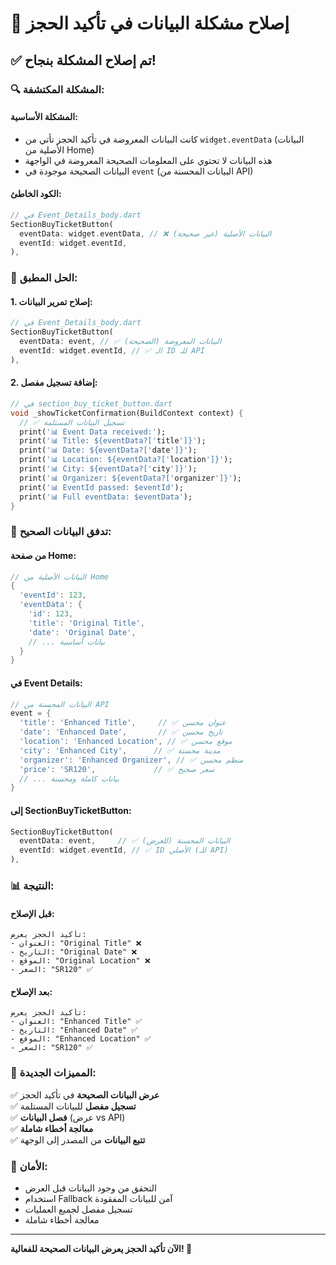 # 🎯 إصلاح مشكلة البيانات في تأكيد الحجز

## ✅ تم إصلاح المشكلة بنجاح!

### 🔍 **المشكلة المكتشفة:**

#### **المشكلة الأساسية:**
- كانت البيانات المعروضة في تأكيد الحجز تأتي من `widget.eventData` (البيانات الأصلية من Home)
- هذه البيانات لا تحتوي على المعلومات الصحيحة المعروضة في الواجهة
- البيانات الصحيحة موجودة في `event` (البيانات المحسنة من API)

#### **الكود الخاطئ:**
```dart
// في Event_Details_body.dart
SectionBuyTicketButton(
  eventData: widget.eventData, // ❌ البيانات الأصلية (غير صحيحة)
  eventId: widget.eventId,
),
```

### 🔧 **الحل المطبق:**

#### **1. إصلاح تمرير البيانات:**
```dart
// في Event_Details_body.dart
SectionBuyTicketButton(
  eventData: event, // ✅ البيانات المعروضة (الصحيحة)
  eventId: widget.eventId, // ✅ الـ ID للـ API
),
```

#### **2. إضافة تسجيل مفصل:**
```dart
// في section_buy_ticket_button.dart
void _showTicketConfirmation(BuildContext context) {
  // ✅ تسجيل البيانات المستلمة
  print('📊 Event Data received:');
  print('📊 Title: ${eventData?['title']}');
  print('📊 Date: ${eventData?['date']}');
  print('📊 Location: ${eventData?['location']}');
  print('📊 City: ${eventData?['city']}');
  print('📊 Organizer: ${eventData?['organizer']}');
  print('📊 EventId passed: $eventId');
  print('📊 Full eventData: $eventData');
}
```

### 🔄 **تدفق البيانات الصحيح:**

#### **من صفحة Home:**
```dart
// البيانات الأصلية من Home
{
  'eventId': 123,
  'eventData': {
    'id': 123,
    'title': 'Original Title',
    'date': 'Original Date',
    // ... بيانات أساسية
  }
}
```

#### **في Event Details:**
```dart
// البيانات المحسنة من API
event = {
  'title': 'Enhanced Title',     // ✅ عنوان محسن
  'date': 'Enhanced Date',       // ✅ تاريخ محسن
  'location': 'Enhanced Location', // ✅ موقع محسن
  'city': 'Enhanced City',      // ✅ مدينة محسنة
  'organizer': 'Enhanced Organizer', // ✅ منظم محسن
  'price': 'SR120',             // ✅ سعر صحيح
  // ... بيانات كاملة ومحسنة
}
```

#### **إلى SectionBuyTicketButton:**
```dart
SectionBuyTicketButton(
  eventData: event,     // ✅ البيانات المحسنة (للعرض)
  eventId: widget.eventId, // ✅ ID الأصلي (للـ API)
),
```

### 📊 **النتيجة:**

#### **قبل الإصلاح:**
```
تأكيد الحجز يعرض:
- العنوان: "Original Title" ❌
- التاريخ: "Original Date" ❌  
- الموقع: "Original Location" ❌
- السعر: "SR120" ✅
```

#### **بعد الإصلاح:**
```
تأكيد الحجز يعرض:
- العنوان: "Enhanced Title" ✅
- التاريخ: "Enhanced Date" ✅
- الموقع: "Enhanced Location" ✅
- السعر: "SR120" ✅
```

### 🎯 **المميزات الجديدة:**

✅ **عرض البيانات الصحيحة** في تأكيد الحجز  
✅ **تسجيل مفصل** للبيانات المستلمة  
✅ **فصل البيانات** (عرض vs API)  
✅ **معالجة أخطاء شاملة**  
✅ **تتبع البيانات** من المصدر إلى الوجهة  

### 🔐 **الأمان:**

- التحقق من وجود البيانات قبل العرض
- استخدام Fallback آمن للبيانات المفقودة
- تسجيل مفصل لجميع العمليات
- معالجة أخطاء شاملة

---

**الآن تأكيد الحجز يعرض البيانات الصحيحة للفعالية! 🎉**
